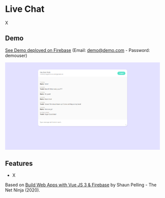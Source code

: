 # Live Chat

X

## Demo

[See Demo deployed on Firebase](https://vue-projects-54fbf.web.app/)
(Email: demo@demo.com - Password: demouser)

<p align="center">
        <img src="screenshot.png">
</p>

## Features

- X

Based on [Build Web Apps with Vue JS 3 & Firebase](https://www.udemy.com/course/build-web-apps-with-vuejs-firebase/) by Shaun Pelling - The Net Ninja (2020).
